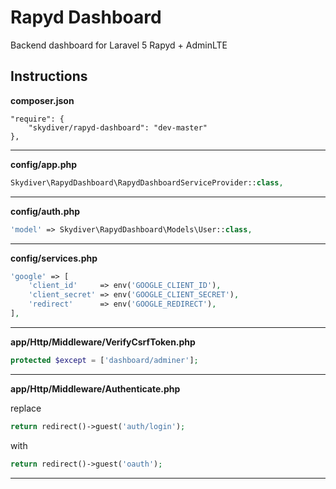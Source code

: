 # Rapyd Dashboard
Backend dashboard for Laravel 5
Rapyd + AdminLTE



## Instructions

**composer.json**
```
"require": {
	"skydiver/rapyd-dashboard": "dev-master"
},
```

---

**config/app.php**
```php
Skydiver\RapydDashboard\RapydDashboardServiceProvider::class,
```

---

**config/auth.php**
```php
'model' => Skydiver\RapydDashboard\Models\User::class,
```

---

**config/services.php**
```php
'google' => [
	'client_id'     => env('GOOGLE_CLIENT_ID'),
	'client_secret' => env('GOOGLE_CLIENT_SECRET'),
	'redirect'      => env('GOOGLE_REDIRECT'),
],
```
---

**app/Http/Middleware/VerifyCsrfToken.php**
```php
protected $except = ['dashboard/adminer'];
```

---

**app/Http/Middleware/Authenticate.php**

replace
```php
return redirect()->guest('auth/login');
```
with
```php
return redirect()->guest('oauth');
```

---


